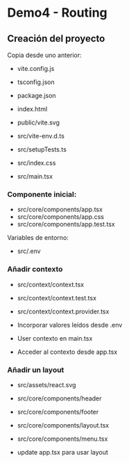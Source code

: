 # Demo4 - Routing

## Creación del proyecto

Copia desde uno anterior:

- vite.config.js
- tsconfig.json
- package.json
- index.html
- public/vite.svg

- src/vite-env.d.ts
- src/setupTests.ts
- src/index.css
- src/main.tsx

### Componente inicial:

- src/core/components/app.tsx
- src/core/components/app.css
- src/core/components/app.test.tsx

Variables de entorno:

- src/.env

### Añadir contexto

- src/context/context.tsx
- src/context/context.test.tsx
- src/context/context.provider.tsx
- Incorporar valores leídos desde .env

- User contexto en main.tsx
- Acceder al contexto desde app.tsx

### Añadir un layout

- src/assets/react.svg
- src/core/components/header
- src/core/components/footer
- src/core/components/layout.tsx
- src/core/components/menu.tsx

- update app.tsx para usar layout
